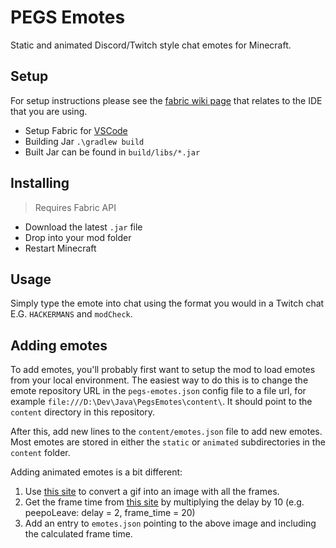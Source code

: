 # PEGS Emotes

Static and animated Discord/Twitch style chat emotes for Minecraft.

## Setup

For setup instructions please see the [fabric wiki page](https://fabricmc.net/wiki/tutorial:setup) that relates to the IDE that you are using.

- Setup Fabric for [VSCode](https://fabricmc.net/wiki/tutorial:vscode_setup)
- Building Jar `.\gradlew build`
- Built Jar can be found in `build/libs/*.jar`

## Installing

> Requires Fabric API

- Download the latest `.jar` file
- Drop into your mod folder
- Restart Minecraft

## Usage

Simply type the emote into chat using the format you would in a Twitch chat E.G. `HACKERMANS` and `modCheck`.

## Adding emotes

To add emotes, you'll probably first want to setup the mod to load emotes from your local environment.
The easiest way to do this is to change the emote repository URL in the `pegs-emotes.json` config file to a file url,
for example `file:///D:\Dev\Java\PegsEmotes\content\`. It should point to the `content` directory in this repository.

After this, add new lines to the `content/emotes.json` file to add new emotes. Most emotes are stored in either the
`static` or `animated` subdirectories in the `content` folder.

Adding animated emotes is a bit different:
1. Use [this site](https://sheeptester.github.io/words-go-here/misc/animated-painting-maker.html) to convert a gif into
   an image with all the frames.
2. Get the frame time from [this site](https://ezgif.com/maker) by multiplying the delay by 10
   (e.g. peepoLeave: delay = 2, frame_time = 20)
3. Add an entry to `emotes.json` pointing to the above image and including the calculated frame time.
